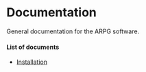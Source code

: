 Documentation
=============

General documentation for the ARPG software.


#### List of documents

* [Installation](Installation)
